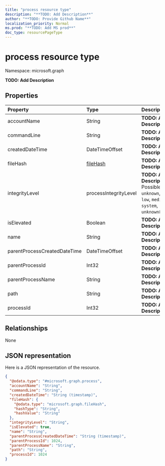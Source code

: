 ```yaml
---
title: "process resource type"
description: "**TODO: Add Description**"
author: "**TODO: Provide Github Name**"
localization_priority: Normal
ms.prod: "**TODO: Add MS prod**"
doc_type: resourcePageType
---
```


# process resource type


Namespace: microsoft.graph

**TODO: Add Description**

## Properties
|Property|Type|Description|
|:---|:---|:---|
|accountName|String|**TODO: Add Description**|
|commandLine|String|**TODO: Add Description**|
|createdDateTime|DateTimeOffset|**TODO: Add Description**|
|fileHash|[fileHash](../resources/filehash.md)|**TODO: Add Description**|
|integrityLevel|processIntegrityLevel|**TODO: Add Description**. Possible values are: `unknown`, `untrusted`, `low`, `medium`, `high`, `system`, `unknownFutureValue`.|
|isElevated|Boolean|**TODO: Add Description**|
|name|String|**TODO: Add Description**|
|parentProcessCreatedDateTime|DateTimeOffset|**TODO: Add Description**|
|parentProcessId|Int32|**TODO: Add Description**|
|parentProcessName|String|**TODO: Add Description**|
|path|String|**TODO: Add Description**|
|processId|Int32|**TODO: Add Description**|

## Relationships
None

## JSON representation
Here is a JSON representation of the resource.
<!-- {
  "blockType": "resource",
  "@odata.type": "microsoft.graph.process"
}
-->
``` json
{
  "@odata.type": "#microsoft.graph.process",
  "accountName": "String",
  "commandLine": "String",
  "createdDateTime": "String (timestamp)",
  "fileHash": {
    "@odata.type": "microsoft.graph.fileHash",
    "hashType": "String",
    "hashValue": "String"
  },
  "integrityLevel": "String",
  "isElevated": true,
  "name": "String",
  "parentProcessCreatedDateTime": "String (timestamp)",
  "parentProcessId": 1024,
  "parentProcessName": "String",
  "path": "String",
  "processId": 1024
}
```

